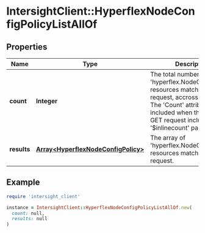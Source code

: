 # IntersightClient::HyperflexNodeConfigPolicyListAllOf

## Properties

| Name | Type | Description | Notes |
| ---- | ---- | ----------- | ----- |
| **count** | **Integer** | The total number of &#39;hyperflex.NodeConfigPolicy&#39; resources matching the request, accross all pages. The &#39;Count&#39; attribute is included when the HTTP GET request includes the &#39;$inlinecount&#39; parameter. | [optional] |
| **results** | [**Array&lt;HyperflexNodeConfigPolicy&gt;**](HyperflexNodeConfigPolicy.md) | The array of &#39;hyperflex.NodeConfigPolicy&#39; resources matching the request. | [optional] |

## Example

```ruby
require 'intersight_client'

instance = IntersightClient::HyperflexNodeConfigPolicyListAllOf.new(
  count: null,
  results: null
)
```

